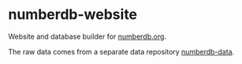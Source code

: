 # numberdb-website

Website and database builder for [numberdb.org](https://numberdb.org).

The raw data comes from a separate data repository [numberdb-data](https://github.com/bmatschke/numberdb-data).
